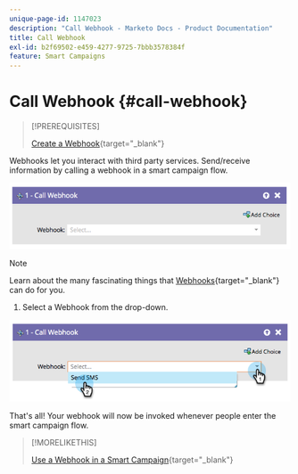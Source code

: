 ```yaml
---
unique-page-id: 1147023
description: "Call Webhook - Marketo Docs - Product Documentation"
title: Call Webhook
exl-id: b2f69502-e459-4277-9725-7bbb3578384f
feature: Smart Campaigns
---
```

# Call Webhook {#call-webhook}

>[!PREREQUISITES]
>
>[Create a Webhook](/help/marketo/product-docs/administration/additional-integrations/create-a-webhook.md){target="_blank"}

Webhooks let you interact with third party services. Send/receive information by calling a webhook in a smart campaign flow.

![](assets/call-webhook-1.png)

>[!NOTE]
>
>Learn about the many fascinating things that [Webhooks](https://experienceleague.adobe.com/en/docs/marketo-developer/marketo/webhooks/webhooks){target="_blank"} can do for you.

1. Select a Webhook from the drop-down.

![](assets/call-webhook-2.png)

That's all! Your webhook will now be invoked whenever people enter the smart campaign flow.

>[!MORELIKETHIS]
>
>[Use a Webhook in a Smart Campaign](/help/marketo/product-docs/core-marketo-concepts/smart-campaigns/flow-actions/use-a-webhook-in-a-smart-campaign.md){target="_blank"}
